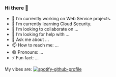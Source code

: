 ### Hi there 👋

<!--
**msitu22/msitu22** is a ✨ _special_ ✨ repository because its `README.md` (this file) appears on your GitHub profile.

Here are some ideas to get you started:
-->
- 🔭 I’m currently working on Web Service projects. 
- 🌱 I’m currently learning Cloud Security. 
- 👯 I’m looking to collaborate on ...
- 🤔 I’m looking for help with ...
- 💬 Ask me about ...
- 📫 How to reach me: ...
- 😄 Pronouns: ...
- ⚡ Fun fact: ...

My vibes are:
[![spotify-github-profile](https://spotify-github-profile.vercel.app/api/view?uid=rqg5i540slknejv6wvjq4oo8z&cover_image=true&theme=default&show_offline=false&background_color=121212&interchange=false)](https://github.com/kittinan/spotify-github-profile)

